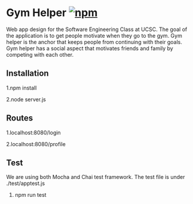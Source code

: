 
# Gym Helper [![npm](https://img.shields.io/npm/v/npm.svg?style=for-the-badge)]()

 Web app design for the Software Engineering Class at UCSC. The goal of the application is to get people motivate when they go to the gym. Gym helper is the anchor that keeps people from continuing with their goals. Gym helper has a social aspect that motivates friends and family by competing with each other.  

## Installation
1.npm install

2.node server.js

## Routes
 1.localhost:8080/login

 2.localhost:8080/profile
 
 ## Test
 We are using both Mocha and Chai test framework. The test file is under ./test/apptest.js
 
 1) npm run test
